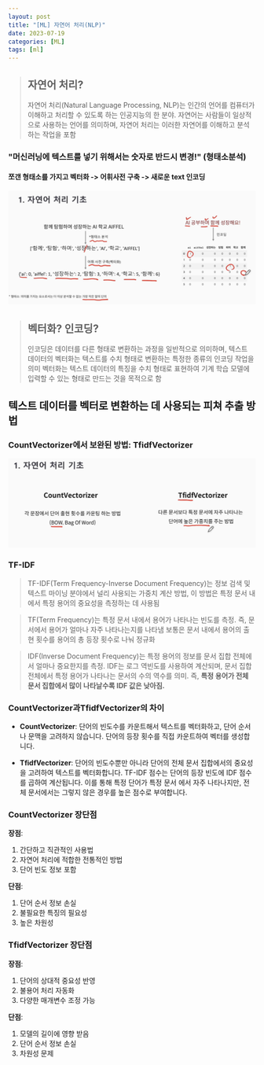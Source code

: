 ```yaml
---
layout: post
title: "[ML] 자연어 처리(NLP)"
date: 2023-07-19
categories: [ML]
tags: [ml]
---
```


> ## 자연어 처리?
> 자연어 처리(Natural Language Processing, NLP)는 인간의 언어를 컴퓨터가 이해하고 처리할 수 있도록 하는 인공지능의 한 분야.
> 자연어는 사람들이 일상적으로 사용하는 언어를 의미하며, 자연어 처리는 이러한 자연어를 이해하고 분석하는 작업을 포함

### "머신러닝에 텍스트를 넣기 위해서는 숫자로 반드시 변경!" (형태소분석)

#### 쪼갠 형태소를 가지고 벡터화 -> 어휘사전 구축 -> 새로운 text 인코딩

<img src="/assets/img/ML_NLP/ml_nlp1.png" alt="" width="600" >



> ## 벡터화? 인코딩?
> 인코딩은 데이터를 다른 형태로 변환하는 과정을 일반적으로 의미하며, 텍스트 데이터의 벡터화는 텍스트를 수치 형태로 변환하는 특정한 종류의 인코딩 작업을 의미
> 벡터화는 텍스트 데이터의 특징을 수치 형태로 표현하여 기계 학습 모델에 입력할 수 있는 형태로 만드는 것을 목적으로 함


## 텍스트 데이터를 벡터로 변환하는 데 사용되는 피쳐 추출 방법
### CountVectorizer에서 보완된 방법: TfidfVectorizer

<img src="/assets/img/ML_NLP/ml_nlp2.png" alt="" width="600" >


### TF-IDF

> TF-IDF(Term Frequency-Inverse Document Frequency)는 정보 검색 및 텍스트 마이닝 분야에서 널리 사용되는 가중치 계산 방법, 이 방법은 특정 문서 내에서 특정 용어의 중요성을 측정하는 데 사용됨

> TF(Term Frequency)는 특정 문서 내에서 용어가 나타나는 빈도를 측정. 즉, 문서에서 용어가 얼마나 자주 나타나는지를 나타냄
> 보통은 문서 내에서 용어의 출현 횟수를 용어의 총 등장 횟수로 나눠 정규화

> IDF(Inverse Document Frequency)는 특정 용어의 정보를 문서 집합 전체에서 얼마나 중요한지를 측정. IDF는 로그 역빈도를 사용하여 계산되며,
> 문서 집합 전체에서 특정 용어가 나타나는 문서의 수의 역수를 의미.  즉, **특정 용어가 전체 문서 집합에서 많이 나타날수록 IDF 값은 낮아짐.**

### CountVectorizer과TfidfVectorizer의 차이

- **CountVectorizer**: 단어의 빈도수를 카운트해서 텍스트를 벡터화하고, 단어 순서나 문맥을 고려하지 않습니다. 단어의 등장 횟수를 직접 카운트하여 벡터를 생성합니다.

- **TfidfVectorizer**: 단어의 빈도수뿐만 아니라 단어의 전체 문서 집합에서의 중요성을 고려하여 텍스트를 벡터화합니다. TF-IDF 점수는 단어의 등장 빈도에 IDF 점수를 곱하여 계산됩니다. 이를 통해 특정 단어가 특정 문서 에서 자주 나타나지만, 전체 문서에서는 그렇지 않은 경우를 높은 점수로 부여합니다.


### CountVectorizer 장단점

**장점**:
1. 간단하고 직관적인 사용법
2. 자연어 처리에 적합한 전통적인 방법
3. 단어 빈도 정보 포함

**단점**:
1. 단어 순서 정보 손실
2. 불필요한 특징의 필요성
3. 높은 차원성

### TfidfVectorizer 장단점

**장점**:
1. 단어의 상대적 중요성 반영
2. 불용어 처리 자동화
3. 다양한 매개변수 조정 가능

**단점**:
1. 모델의 길이에 영향 받음
2. 단어 순서 정보 손실
3. 차원성 문제
